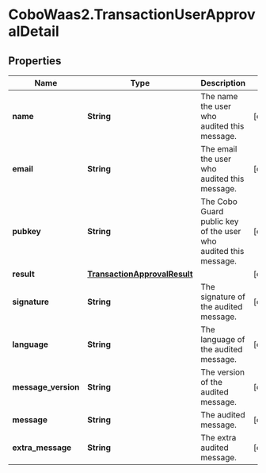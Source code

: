 # CoboWaas2.TransactionUserApprovalDetail

## Properties

Name | Type | Description | Notes
------------ | ------------- | ------------- | -------------
**name** | **String** | The name the user who audited this message. | [optional] 
**email** | **String** | The email the user who audited this message. | [optional] 
**pubkey** | **String** | The Cobo Guard public key of the user who audited this message. | [optional] 
**result** | [**TransactionApprovalResult**](TransactionApprovalResult.md) |  | [optional] 
**signature** | **String** | The signature of the audited message. | [optional] 
**language** | **String** | The language of the audited message. | [optional] 
**message_version** | **String** | The version of the audited message. | [optional] 
**message** | **String** | The audited message. | [optional] 
**extra_message** | **String** | The extra audited message. | [optional] 


